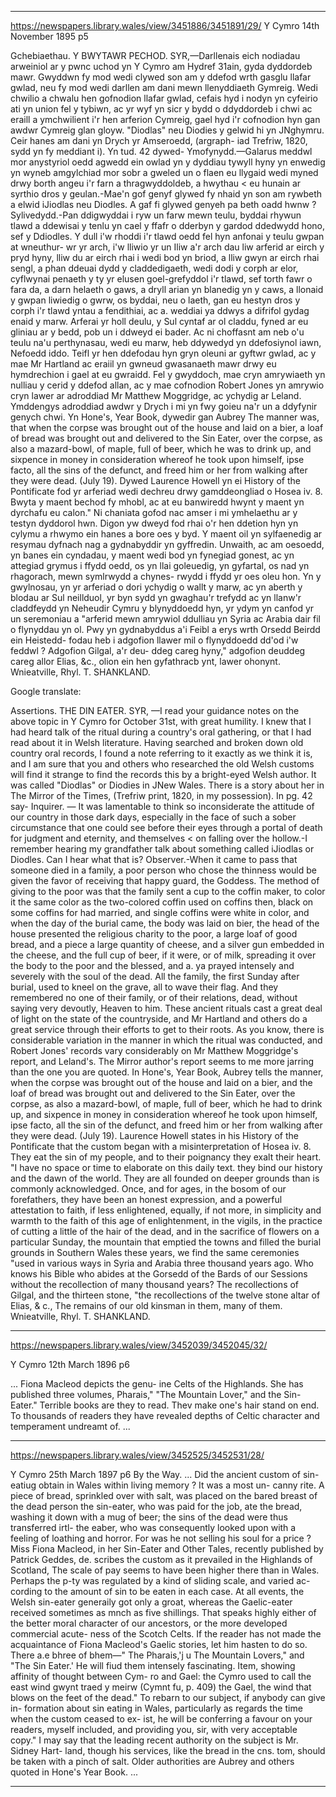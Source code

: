 

---


https://newspapers.library.wales/view/3451886/3451891/29/
Y Cymro
14th November 1895
p5

Gchebiaethau. Y BWYTAWR PECHOD. SYR,—Darllenais eich nodiadau arweiniol ar y pwnc uchod yn Y Cymro am Hydref 31ain, gyda dyddordeb mawr. Gwyddwn fy mod wedi clywed son am y ddefod wrth gasglu llafar gwlad, neu fy mod wedi darllen am dani mewn llenyddiaeth Gymreig. Wedi chwilio a chwalu hen gofnodion llafar gwlad, cefais hyd i nodyn yn cyfeirio ati yn union fel y tybiwn, ac yr wyf yn sicr y bydd o ddyddordeb i chwi ac eraill a ymchwilient i'r hen arferion Cymreig, gael hyd i'r cofnodion hyn gan awdwr Cymreig glan gloyw. "Diodlas" neu Diodies y gelwid hi yn JNghymru. Ceir hanes am dani yn Drych yr Amseroedd, (argraph- iad Trefriw, 1820, sydd yn fy meddiant i). Yn tud. 42 dywed- Ymofynydd.—Galarus meddwl mor anystyriol oedd agwedd ein owlad yn y dyddiau tywyll hyny yn enwedig yn wyneb amgylchiad mor sobr a gweled un o flaen eu llygaid wedi myned drwy borth angeu i'r farn a thragwyddoldeb, a hwythau < eu hunain ar syrthio dros y geulan.-Mae'n gof genyf glywed fy nhaid yn son am rywbeth a elwid iJiodlas neu Diodles. A gaf fi glywed genyeh pa beth oadd hwnw ? Sylivedydd.-Pan ddigwyddai i ryw un farw mewn teulu, byddai rhywun tlawd a ddewisai y tenlu yn cael y ffafr o dderbyn y gardod ddedwydd hono, sef y Ddiodles. Y dull i'w rhoddi i'r tlawd oedd fel hyn anfonai y teulu gwpan at wneuthur- wr yr arch, i'w lliwio yr un Iliw a'r arch dau liw arferid ar eirch y pryd hyny, lliw du ar eirch rhai i wedi bod yn briod, a lliw gwyn ar eirch rhai sengl, a phan ddeuai dydd y claddedigaeth, wedi dodi y corph ar elor, cyflwynai penaeth y ty yr elusen goel-grefyddol i'r tlawd, sef torth fawr o fara da, a darn helaeth o gaws, a dryll arian yn blanedig yn y caws, a llonaid y gwpan liwiedig o gwrw, os byddai, neu o laeth, gan eu hestyn dros y corph i'r tlawd yntau a fendithiai, ac a. weddiai ya ddwys a difrifol gydag enaid y marw. Arferai yr holl deulu, y Sul cyntaf ar ol claddu, fyned ar eu gliniau ar y bedd, pob un i ddweyd ei bader. Ac ni choffasnt am neb o'u teulu na'u perthynasau, wedi eu marw, heb ddywedyd yn ddefosiynol iawn, Nefoedd iddo. Teifl yr hen ddefodau hyn gryn oleuni ar gyftwr gwlad, ac y mae Mr Hartland ac eraiil yn gwneud gwasanaeth mawr drwy eu hymdrechion i gael at eu gwraidd. Fel y gwyddoch, mae cryn amrywiaeth yn nulliau y cerid y ddefod allan, ac y mae cofnodion Robert Jones yn amrywio cryn lawer ar adroddiad Mr Matthew Moggridge, ac ychydig ar Leland. Ymddengys adroddiad awdwr y Drych i mi yn fwy goieu na'r un a ddyfynir genych chwi. Yn Hone's, Year Book, dywedir gan Aubrey The manner was, that when the corpse was brought out of the house and laid on a bier, a loaf of bread was brought out and delivered to the Sin Eater, over the corpse, as also a mazard-bowl, of maple, full of beer, which he was to drink up, and sixpence in money in consideration whereof he took upon himself, ipse facto, all the sins of the defunct, and freed him or her from walking after they were dead. (July 19). Dywed Laurence Howell yn ei History of the Pontificate fod yr arferiad wedi dechreu drwy gamddeongliad o Hosea iv. 8. Bwyta y maent bechod fy mhobl, ac at eu banwiredd hwynt y maent yn dyrchafu eu calon." Ni chaniata gofod nac amser i mi ymhelaethu ar y testyn dyddorol hwn. Digon yw dweyd fod rhai o'r hen ddetion hyn yn cylymu a rhwymo ein hanes a bore oes y byd. Y maent oil yn sylfaenedig ar resymau dyfnach nag a gydnabyddir yn gyffredin. Unwaith, ac am oesoedd, yn banes ein cyndadau, y maent wedi bod yn fynegiad gonest, ac yn attegiad grymus i ffydd oedd, os yn llai goleuedig, yn gyfartal, os nad yn rhagorach, mewn symlrwydd a chynes- rwydd i ffydd yr oes oleu hon. Yn y gwylnosau, yn yr arferiad o dori ychydig o wallt y marw, ac yn aberth y blodau ar Sul neillduol, yr byn sydd yn gwaghau'r trefydd ac yn llanw'r claddfeydd yn Neheudir Cymru y blynyddoedd hyn, yr ydym yn canfod yr un seremoniau a "arferid mewn amrywiol ddulliau yn Syria ac Arabia dair fil o flynyddau yn ol. Pwy yn gydnabyddus a'i Feibl a erys wrth Orsedd Beirdd ein Heistedd- fodau heb i adgofion llawer mil o flynyddoedd dd'od i'w feddwl ? Adgofion Gilgal, a'r deu- ddeg careg hyny," adgofion deuddeg careg allor Elias, &c., olion ein hen gyfathracb ynt, lawer ohonynt. Wnieatville, Rhyl. T. SHANKLAND.


Google translate:

Assertions. THE DIN EATER. SYR, —I read your guidance notes on the above topic in Y Cymro for October 31st, with great humility. I knew that I had heard talk of the ritual during a country's oral gathering, or that I had read about it in Welsh literature. Having searched and broken down old country oral records, I found a note referring to it exactly as we think it is, and I am sure that you and others who researched the old Welsh customs will find it strange to find the records this by a bright-eyed Welsh author. It was called "Diodlas" or Diodies in JNew Wales. There is a story about her in The Mirror of the Times, (Trefriw print, 1820, in my possession). In pg. 42 say- Inquirer. — It was lamentable to think so inconsiderate the attitude of our country in those dark days, especially in the face of such a sober circumstance that one could see before their eyes through a portal of death for judgment and eternity, and themselves < on falling over the hollow.-I remember hearing my grandfather talk about something called iJiodlas or Diodles. Can I hear what that is? Observer.-When it came to pass that someone died in a family, a poor person who chose the thinness would be given the favor of receiving that happy guard, the Goddess. The method of giving to the poor was that the family sent a cup to the coffin maker, to color it the same color as the two-colored coffin used on coffins then, black on some coffins for had married, and single coffins were white in color, and when the day of the burial came, the body was laid on bier, the head of the house presented the religious charity to the poor, a large loaf of good bread, and a piece a large quantity of cheese, and a silver gun embedded in the cheese, and the full cup of beer, if it were, or of milk, spreading it over the body to the poor and the blessed, and a. ya prayed intensely and severely with the soul of the dead. All the family, the first Sunday after burial, used to kneel on the grave, all to wave their flag. And they remembered no one of their family, or of their relations, dead, without saying very devoutly, Heaven to him. These ancient rituals cast a great deal of light on the state of the countryside, and Mr Hartland and others do a great service through their efforts to get to their roots. As you know, there is considerable variation in the manner in which the ritual was conducted, and Robert Jones' records vary considerably on Mr Matthew Moggridge's report, and Leland's. The Mirror author's report seems to me more jarring than the one you are quoted. In Hone's, Year Book, Aubrey tells the manner, when the corpse was brought out of the house and laid on a bier, and the loaf of bread was brought out and delivered to the Sin Eater, over the corpse, as also a mazard-bowl, of maple, full of beer, which he had to drink up, and sixpence in money in consideration whereof he took upon himself, ipse facto, all the sin of the defunct, and freed him or her from walking after they were dead. (July 19). Laurence Howell states in his History of the Pontificate that the custom began with a misinterpretation of Hosea iv. 8. They eat the sin of my people, and to their poignancy they exalt their heart. "I have no space or time to elaborate on this daily text. they bind our history and the dawn of the world. They are all founded on deeper grounds than is commonly acknowledged. Once, and for ages, in the bosom of our forefathers, they have been an honest expression, and a powerful attestation to faith, if less enlightened, equally, if not more, in simplicity and warmth to the faith of this age of enlightenment, in the vigils, in the practice of cutting a little of the hair of the dead, and in the sacrifice of flowers on a particular Sunday, the mountain that emptied the towns and filled the burial grounds in Southern Wales these years, we find the same ceremonies "used in various ways in Syria and Arabia three thousand years ago. Who knows his Bible who abides at the Gorsedd of the Bards of our Sessions without the recollection of many thousand years? The recollections of Gilgal, and the thirteen stone, "the recollections of the twelve stone altar of Elias, & c., The remains of our old kinsman in them, many of them. Wnieatville, Rhyl. T. SHANKLAND.

---


https://newspapers.library.wales/view/3452039/3452045/32/

Y Cymro
12th March 1896
p6


... Fiona Macleod depicts the genu- ine Celts of the Highlands. She has published three volumes, Pharais," "The Mountain Lover," and the Sin-Eater." Terrible books are they to read. Thev make one's hair stand on end. To thousands of readers they have revealed depths of Celtic character and temperament undreamt of. ...



---


https://newspapers.library.wales/view/3452525/3452531/28/

Y Cymro
25th March 1897
p6
By the Way. 
...
Did the ancient custom of sin-eatiug obtain in Wales within living memory ? It was a most un- canny rite. A piece of bread, sprinkled over with salt, was placed on the bared breast of the dead person the sin-eater, who was paid for the job, ate the bread, washing it down with a mug of beer; the sins of the dead were thus transferred irtl- the eaber, who was consequently looked upon with a feeling of loathing and horror. For was he not selling his soul for a price ? Miss Fiona Macleod, in her Sin-Eater and Other Tales, recently published by Patrick Geddes, de. scribes the custom as it prevailed in the Highlands of Scotland, The scale of pay seems to have been higher there than in Wales. Perhaps the p-ty was regulated by a kind of sliding scale, and varied ac- cording to the amount of sin to be eaten in each case. At all events, the Welsh sin-eater generaily got only a groat, whereas the Gaelic-eater received sometimes as mnch as five shillings. That speaks highly either of the better moral character of our ancestors, or the more developed commercial acute- ness of the Scotch Celts. If the reader has not made the acquaintance of Fiona Macleod's Gaelic stories, let him hasten to do so. There a.e bhree of bhem—" The Pharais,'j u The Mountain Lovers," and "The Sin Eater.' He will fiud them intensely fascinating. Item, showing affinity of thought between Cym- ro and Gael: the Cymro used to call the east wind gwynt traed y meirw (Cymnt fu, p. 409) the Gael, the wind that blows on the feet of the dead." To rebarn to our subject, if anybody can give in- formation about sin eating in Wales, particularly as regards the time when the custom ceased to ex- ist, he will be conferring a favour on your readers, myself included, and providing you, sir, with very acceptable copy." I may say that the leading recent authority on the subject is Mr. Sidney Hart- land, though his services, like the bread in the cns. tom, should be taken with a pinch of salt. Older authorities are Aubrey and others quoted in Hone's Year Book.
...



---

